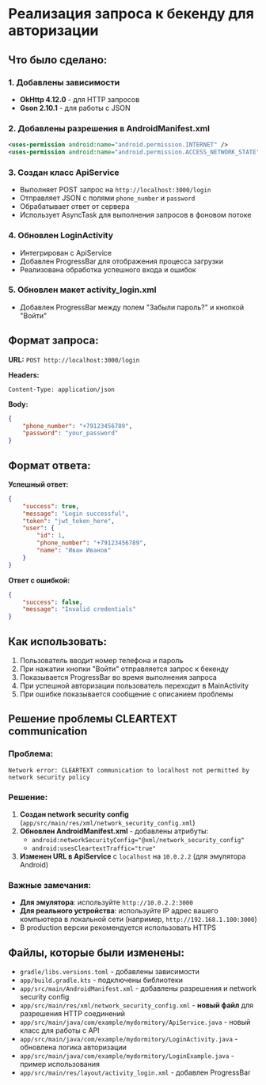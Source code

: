 # Реализация запроса к бекенду для авторизации

## Что было сделано:

### 1. Добавлены зависимости
- **OkHttp 4.12.0** - для HTTP запросов
- **Gson 2.10.1** - для работы с JSON

### 2. Добавлены разрешения в AndroidManifest.xml
```xml
<uses-permission android:name="android.permission.INTERNET" />
<uses-permission android:name="android.permission.ACCESS_NETWORK_STATE" />
```

### 3. Создан класс ApiService
- Выполняет POST запрос на `http://localhost:3000/login`
- Отправляет JSON с полями `phone_number` и `password`
- Обрабатывает ответ от сервера
- Использует AsyncTask для выполнения запросов в фоновом потоке

### 4. Обновлен LoginActivity
- Интегрирован с ApiService
- Добавлен ProgressBar для отображения процесса загрузки
- Реализована обработка успешного входа и ошибок

### 5. Обновлен макет activity_login.xml
- Добавлен ProgressBar между полем "Забыли пароль?" и кнопкой "Войти"

## Формат запроса:

**URL:** `POST http://localhost:3000/login`

**Headers:**
```
Content-Type: application/json
```

**Body:**
```json
{
    "phone_number": "+79123456789",
    "password": "your_password"
}
```

## Формат ответа:

**Успешный ответ:**
```json
{
    "success": true,
    "message": "Login successful",
    "token": "jwt_token_here",
    "user": {
        "id": 1,
        "phone_number": "+79123456789",
        "name": "Иван Иванов"
    }
}
```

**Ответ с ошибкой:**
```json
{
    "success": false,
    "message": "Invalid credentials"
}
```

## Как использовать:

1. Пользователь вводит номер телефона и пароль
2. При нажатии кнопки "Войти" отправляется запрос к бекенду
3. Показывается ProgressBar во время выполнения запроса
4. При успешной авторизации пользователь переходит в MainActivity
5. При ошибке показывается сообщение с описанием проблемы

## Решение проблемы CLEARTEXT communication

### Проблема:
```
Network error: CLEARTEXT communication to localhost not permitted by network security policy
```

### Решение:
1. **Создан network security config** (`app/src/main/res/xml/network_security_config.xml`)
2. **Обновлен AndroidManifest.xml** - добавлены атрибуты:
   - `android:networkSecurityConfig="@xml/network_security_config"`
   - `android:usesCleartextTraffic="true"`
3. **Изменен URL в ApiService** с `localhost` на `10.0.2.2` (для эмулятора Android)

### Важные замечания:
- **Для эмулятора**: используйте `http://10.0.2.2:3000`
- **Для реального устройства**: используйте IP адрес вашего компьютера в локальной сети (например, `http://192.168.1.100:3000`)
- В production версии рекомендуется использовать HTTPS

## Файлы, которые были изменены:
- `gradle/libs.versions.toml` - добавлены зависимости
- `app/build.gradle.kts` - подключены библиотеки
- `app/src/main/AndroidManifest.xml` - добавлены разрешения и network security config
- `app/src/main/res/xml/network_security_config.xml` - **новый файл** для разрешения HTTP соединений
- `app/src/main/java/com/example/mydormitory/ApiService.java` - новый класс для работы с API
- `app/src/main/java/com/example/mydormitory/LoginActivity.java` - обновлена логика авторизации
- `app/src/main/java/com/example/mydormitory/LoginExample.java` - пример использования
- `app/src/main/res/layout/activity_login.xml` - добавлен ProgressBar
